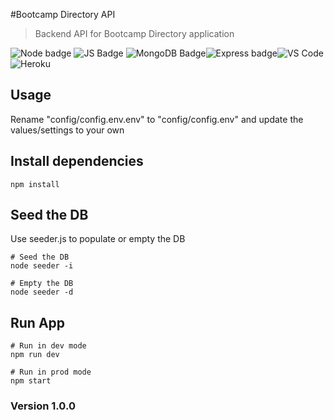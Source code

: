 #Bootcamp Directory API

>Backend API for Bootcamp Directory application

![Node badge](https://img.shields.io/badge/node.js%20-%2343853D.svg?&style=for-the-badge&logo=node.js&logoColor=white) ![JS Badge](https://img.shields.io/badge/javascript%20-%23323330.svg?&style=for-the-badge&logo=javascript&logoColor=%23F7DF1E) ![MongoDB Badge](https://img.shields.io/badge/MongoDB-%234ea94b.svg?&style=for-the-badge&logo=mongodb&logoColor=white)![Express badge](https://img.shields.io/badge/express.js%20-%23404d59.svg?&style=for-the-badge)![VS Code](https://img.shields.io/badge/Visual%20Studio%20Code-0078d7.svg?&style=for-the-badge&logo=visual-studio-code&logoColor=white)![Heroku](https://img.shields.io/badge/heroku%20-%23430098.svg?&style=for-the-badge&logo=heroku&logoColor=white)



## Usage
Rename "config/config.env.env" to "config/config.env" and update the values/settings to your own

## Install dependencies
```
npm install
```

## Seed the DB
Use seeder.js to populate or empty the DB
```
# Seed the DB
node seeder -i

# Empty the DB
node seeder -d
```

## Run App
```
# Run in dev mode
npm run dev

# Run in prod mode
npm start
```

### Version 1.0.0